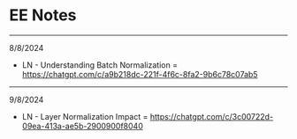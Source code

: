 # EE Notes
---
8/8/2024
- LN - Understanding Batch Normalization = https://chatgpt.com/c/a9b218dc-221f-4f6c-8fa2-9b6c78c07ab5
---
9/8/2024
- LN - Layer Normalization Impact = https://chatgpt.com/c/3c00722d-09ea-413a-ae5b-2900900f8040